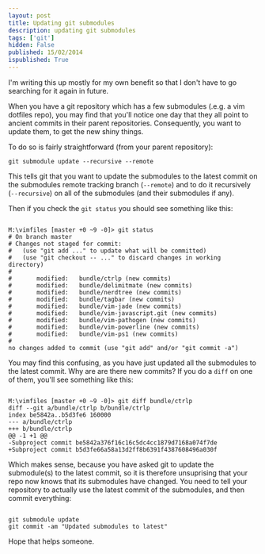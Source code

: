 ```yaml
---
layout: post
title: Updating git submodules
description: updating git submodules
tags: ['git']
hidden: False
published: 15/02/2014
ispublished: True
---
```

I'm writing this up mostly for my own benefit so that I don't have to go searching for it again in future.

When you have a git repository which has a few submodules (.e.g. a vim dotfiles repo), you may find that you'll notice one day that they all point to ancient commits in their parent repositories. Consequently, you want to update them, to get the new shiny things.

To do so is fairly straightforward (from your parent repository):

    git submodule update --recursive --remote

This tells git that you want to update the submodules to the latest commit on the submodules remote tracking branch (```--remote```) and to do it recursively (```--recursive```) on all of the submodules (and their submodules if any).

Then if you check the ```git status``` you should see something like this:

<pre><code>
M:\vimfiles [master +0 ~9 -0]> git status
# On branch master
# Changes not staged for commit:
#   (use "git add <file>..." to update what will be committed)
#   (use "git checkout -- <file>..." to discard changes in working directory)
#
#       modified:   bundle/ctrlp (new commits)
#       modified:   bundle/delimitmate (new commits)
#       modified:   bundle/nerdtree (new commits)
#       modified:   bundle/tagbar (new commits)
#       modified:   bundle/vim-jade (new commits)
#       modified:   bundle/vim-javascript.git (new commits)
#       modified:   bundle/vim-pathogen (new commits)
#       modified:   bundle/vim-powerline (new commits)
#       modified:   bundle/vim-ps1 (new commits)
#
no changes added to commit (use "git add" and/or "git commit -a")
</code></pre>

You may find this confusing, as you have just updated all the submodules to the latest commit. Why are are there new commits? If you do a ```diff``` on one of them, you'll see something like this:

<pre><code>
M:\vimfiles [master +0 ~9 -0]> git diff bundle/ctrlp
diff --git a/bundle/ctrlp b/bundle/ctrlp
index be5842a..b5d3fe6 160000
--- a/bundle/ctrlp
+++ b/bundle/ctrlp
@@ -1 +1 @@
-Subproject commit be5842a376f16c16c5dc4cc1879d7168a074f7de
+Subproject commit b5d3fe66a58a13d2ff8b6391f4387608496a030f
</code></pre>

Which makes sense, because you have asked git to update the submodule(s) to the latest commit, so it is therefore unsuprising that your repo now knows that its submodules have changed. You need to tell your repository to actually use the latest commit of the submodules, and then commit everything:

<pre><code>
git submodule update
git commit -am "Updated submodules to latest"
</code></pre>

Hope that helps someone.
